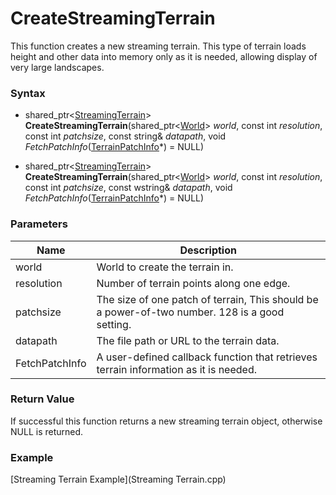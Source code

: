# CreateStreamingTerrain
This function creates a new streaming terrain. This type of terrain loads height and other data into memory only as it is needed, allowing display of very large landscapes.

### Syntax
* shared_ptr\<[StreamingTerrain](README.md)\> **CreateStreamingTerrain**(shared_ptr\<[World](../World/World.md)\> *world*, const int *resolution*, const int *patchsize*, const string& *datapath*, void *FetchPatchInfo*([TerrainPatchInfo](../TerrainPatchInfo/TerrainPatchInfo.md)\*) = NULL)

* shared_ptr\<[StreamingTerrain](README.md)\> **CreateStreamingTerrain**(shared_ptr\<[World](../World/World.md)\> *world*, const int *resolution*, const int *patchsize*, const wstring& *datapath*, void *FetchPatchInfo*([TerrainPatchInfo](../TerrainPatchInfo/TerrainPatchInfo.md)\*) = NULL)

### Parameters
| Name | Description |
| ------ | ------ |
| world | World to create the terrain in. |
| resolution | Number of terrain points along one edge. |
| patchsize | The size of one patch of terrain, This should be a power-of-two number. 128 is a good setting.|
| datapath | The file path or URL to the terrain data.|
| FetchPatchInfo | A user-defined callback function that retrieves terrain information as it is needed. |

### Return Value
If successful this function returns a new streaming terrain object, otherwise NULL is returned.

### Example
[Streaming Terrain Example](Streaming Terrain.cpp)
